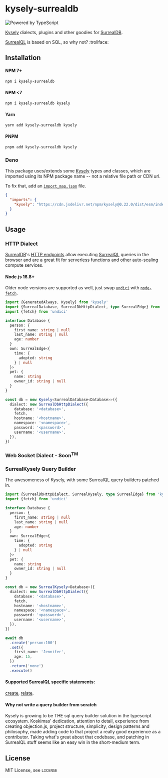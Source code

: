 # kysely-surrealdb

![Powered by TypeScript](https://img.shields.io/badge/powered%20by-typescript-blue.svg)

[Kysely](https://github.com/koskimas/kysely) dialects, plugins and other goodies for [SurrealDB](https://www.surrealdb.com/).

[SurrealQL](https://surrealdb.com/docs/surrealql) is based on SQL, so why not? :trollface:

## Installation

#### NPM 7+

```bash
npm i kysely-surrealdb
```

#### NPM <7

```bash
npm i kysely-surrealdb kysely
```

#### Yarn

```bash
yarn add kysely-surrealdb kysely
```

#### PNPM

```bash
pnpm add kysely-surrealdb kysely
```

### Deno

This package uses/extends some [Kysely](https://github.com/koskimas/kysely) types and classes, which are imported using its NPM package name -- not a relative file path or CDN url.

To fix that, add an [`import_map.json`](https://deno.land/manual@v1.26.1/linking_to_external_code/import_maps) file.

```json
{
  "imports": {
    "kysely": "https://cdn.jsdelivr.net/npm/kysely@0.22.0/dist/esm/index.js"
  }
}
```

## Usage

### HTTP Dialect

[SurrealDB](https://www.surrealdb.com/)'s [HTTP endpoints](https://surrealdb.com/docs/integration/http) allow executing [SurrealQL](https://surrealdb.com/docs/surrealql) queries in the browser and are a great fit for serverless functions and other auto-scaling compute services.

#### Node.js 16.8+

Older node versions are supported as well, just swap [`undici`](https://github.com/nodejs/undici) with [`node-fetch`](https://github.com/node-fetch/node-fetch).

```ts
import {GeneratedAlways, Kysely} from 'kysely'
import {SurrealDatabase, SurrealDbHttpDialect, type SurrealEdge} from 'kysely-surrealdb'
import {fetch} from 'undici'

interface Database {
  person: {
    first_name: string | null
    last_name: string | null
    age: number
  }
  own: SurrealEdge<{
    time: {
      adopted: string
    } | null
  }>
  pet: {
    name: string
    owner_id: string | null
  }
}

const db = new Kysely<SurrealDatabase<Database>>({
  dialect: new SurrealDbHttpDialect({
    database: '<database>',
    fetch,
    hostname: '<hostname>',
    namespace: '<namespace>',
    password: '<password>',
    username: '<username>',
  }),
})
```

### Web Socket Dialect - Soon<sup>TM</sup>

### SurrealKysely Query Builder

The awesomeness of Kysely, with some SurrealQL query builders patched in.

```ts
import {SurrealDbHttpDialect, SurrealKysely, type SurrealEdge} from 'kysely-surrealdb'
import {fetch} from 'undici'

interface Database {
  person: {
    first_name: string | null
    last_name: string | null
    age: number
  }
  own: SurrealEdge<{
    time: {
      adopted: string
    } | null
  }>
  pet: {
    name: string
    owner_id: string | null
  }
}

const db = new SurrealKysely<Database>({
  dialect: new SurrealDbHttpDialect({
    database: '<database>',
    fetch,
    hostname: '<hostname>',
    namespace: '<namespace>',
    password: '<password>',
    username: '<username>',
  }),
})

await db
  .create('person:100')
  .set({
    first_name: 'Jennifer',
    age: 15,
  })
  .return('none')
  .execute()
```

#### Supported SurrealQL specific statements:

[create](https://surrealdb.com/docs/surrealql/statements/create), [relate](https://surrealdb.com/docs/surrealql/statements/relate).

#### Why not write a query builder from scratch

Kysely is growing to be THE sql query builder solution in the typescript ecosystem.
Koskimas' dedication, attention to detail, experience from creating objection.js, project structure, simplicity, design patterns and philosophy,
made adding code to that project a really good experience as a contributor. Taking
what's great about that codebase, and patching in SurrealQL stuff seems like an easy
win in the short-medium term.

## License

MIT License, see `LICENSE`
